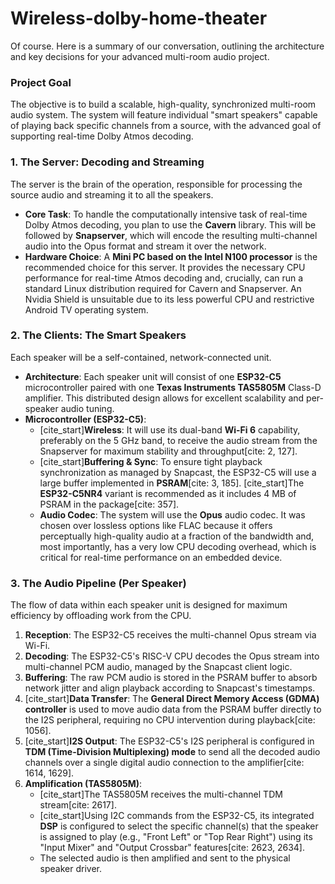 # Wireless-dolby-home-theater

Of course. Here is a summary of our conversation, outlining the architecture and key decisions for your advanced multi-room audio project.

### **Project Goal**

The objective is to build a scalable, high-quality, synchronized multi-room audio system. The system will feature individual "smart speakers" capable of playing back specific channels from a source, with the advanced goal of supporting real-time Dolby Atmos decoding.

### **1. The Server: Decoding and Streaming**

The server is the brain of the operation, responsible for processing the source audio and streaming it to all the speakers.

* **Core Task**: To handle the computationally intensive task of real-time Dolby Atmos decoding, you plan to use the **Cavern** library. This will be followed by **Snapserver**, which will encode the resulting multi-channel audio into the Opus format and stream it over the network.
* **Hardware Choice**: A **Mini PC based on the Intel N100 processor** is the recommended choice for this server. It provides the necessary CPU performance for real-time Atmos decoding and, crucially, can run a standard Linux distribution required for Cavern and Snapserver. An Nvidia Shield is unsuitable due to its less powerful CPU and restrictive Android TV operating system.

### **2. The Clients: The Smart Speakers**

Each speaker will be a self-contained, network-connected unit.

* **Architecture**: Each speaker unit will consist of one **ESP32-C5** microcontroller paired with one **Texas Instruments TAS5805M** Class-D amplifier. This distributed design allows for excellent scalability and per-speaker audio tuning.
* **Microcontroller (ESP32-C5)**:
    * [cite_start]**Wireless**: It will use its dual-band **Wi-Fi 6** capability, preferably on the 5 GHz band, to receive the audio stream from the Snapserver for maximum stability and throughput[cite: 2, 127].
    * [cite_start]**Buffering & Sync**: To ensure tight playback synchronization as managed by Snapcast, the ESP32-C5 will use a large buffer implemented in **PSRAM**[cite: 3, 185]. [cite_start]The **ESP32-C5NR4** variant is recommended as it includes 4 MB of PSRAM in the package[cite: 357].
    * **Audio Codec**: The system will use the **Opus** audio codec. It was chosen over lossless options like FLAC because it offers perceptually high-quality audio at a fraction of the bandwidth and, most importantly, has a very low CPU decoding overhead, which is critical for real-time performance on an embedded device.

### **3. The Audio Pipeline (Per Speaker)**

The flow of data within each speaker unit is designed for maximum efficiency by offloading work from the CPU.

1.  **Reception**: The ESP32-C5 receives the multi-channel Opus stream via Wi-Fi.
2.  **Decoding**: The ESP32-C5's RISC-V CPU decodes the Opus stream into multi-channel PCM audio, managed by the Snapcast client logic.
3.  **Buffering**: The raw PCM audio is stored in the PSRAM buffer to absorb network jitter and align playback according to Snapcast's timestamps.
4.  [cite_start]**Data Transfer**: The **General Direct Memory Access (GDMA) controller** is used to move audio data from the PSRAM buffer directly to the I2S peripheral, requiring no CPU intervention during playback[cite: 1056].
5.  [cite_start]**I2S Output**: The ESP32-C5's I2S peripheral is configured in **TDM (Time-Division Multiplexing) mode** to send all the decoded audio channels over a single digital audio connection to the amplifier[cite: 1614, 1629].
6.  **Amplification (TAS5805M)**:
    * [cite_start]The TAS5805M receives the multi-channel TDM stream[cite: 2617].
    * [cite_start]Using I2C commands from the ESP32-C5, its integrated **DSP** is configured to select the specific channel(s) that the speaker is assigned to play (e.g., "Front Left" or "Top Rear Right") using its "Input Mixer" and "Output Crossbar" features[cite: 2623, 2634].
    * The selected audio is then amplified and sent to the physical speaker driver.

